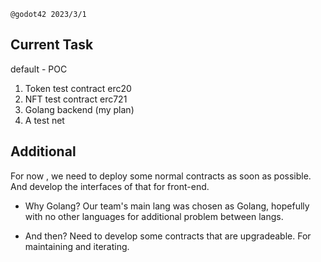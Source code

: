 `@godot42 2023/3/1`

## Current  Task

default - POC
1. Token test contract erc20
2. NFT test contract erc721
3. Golang backend (my plan)
4. A test net 

## Additional

For now ,  we  need to deploy some normal  contracts  as soon as possible.
And develop the interfaces of that for front-end.

- Why Golang?
Our  team's main lang was chosen as Golang, hopefully with no other languages for additional problem between langs.

- And then?
Need to develop some contracts that are upgradeable. For maintaining and iterating.

